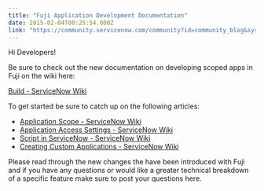 ```yaml
---
title: "Fuji Application Development Documentation"
date: 2015-02-04T00:25:54.000Z
link: "https://community.servicenow.com/community?id=community_blog&sys_id=72bdeaa9dbd0dbc01dcaf3231f9619ca"
---
```

<p>Hi Developers!</p><p></p><p>Be sure to check out the new documentation on developing scoped apps in Fuji on the wiki here:</p><p><a href="http://wiki.servicenow.com/index.php?title=Build" title="http://wiki.servicenow.com/index.php?title=Build">Build - ServiceNow Wiki</a></p><p></p><p>To get started be sure to catch up on the following articles:</p><ul><li><a href="http://wiki.servicenow.com/index.php?title=Application_Scope" title="http://wiki.servicenow.com/index.php?title=Application_Scope">Application Scope - ServiceNow Wiki</a></li><li><a href="http://wiki.servicenow.com/index.php?title=Application_Access_Settings" title="http://wiki.servicenow.com/index.php?title=Application_Access_Settings">Application Access Settings - ServiceNow Wiki</a></li><li><a href="http://wiki.servicenow.com/index.php?title=Script_in_ServiceNow" title="http://wiki.servicenow.com/index.php?title=Script_in_ServiceNow">Script in ServiceNow - ServiceNow Wiki</a></li><li><a href="http://wiki.servicenow.com/index.php?title=Creating_Custom_Applications" title="http://wiki.servicenow.com/index.php?title=Creating_Custom_Applications">Creating Custom Applications - ServiceNow Wiki</a></li></ul><p>Please read through the new changes the have been introduced with Fuji and if you have any questions or would like a greater technical breakdown of a specific feature make sure to post your questions here.</p>
